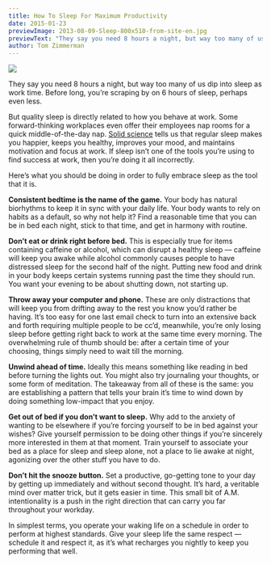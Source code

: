 ```yaml
---
title: How To Sleep For Maximum Productivity
date: 2015-01-23
previewImage: 2013-08-09-Sleep-800x510-from-site-en.jpg
previewText: "They say you need 8 hours a night, but way too many of us dip into sleep as work time. Before long, you’re scraping by on 6 hours of sleep, perhaps even less."
author: Tom Zimmerman
---
```

![](2013-08-09-Sleep.webp)

They say you need 8 hours a night, but way too many of us dip into sleep as work time. Before long, you’re scraping by on 6 hours of sleep, perhaps even less.  

But quality sleep is directly related to how you behave at work. Some forward-thinking workplaces even offer their employees nap rooms for a quick middle-of-the-day nap. [Solid science](http://www.businessinsider.com/why-sleep-is-important-2014-12) tells us that regular sleep makes you happier, keeps you healthy, improves your mood, and maintains motivation and focus at work. If sleep isn’t one of the tools you’re using to find success at work, then you’re doing it all incorrectly.  

Here’s what you should be doing in order to fully embrace sleep as the tool that it is.  

**Consistent bedtime is the name of the game.** Your body has natural biorhythms to keep it in sync with your daily life. Your body wants to rely on habits as a default, so why not help it? Find a reasonable time that you can be in bed each night, stick to that time, and get in harmony with routine.  

**Don’t eat or drink right before bed.** This is especially true for items containing caffeine or alcohol, which can disrupt a healthy sleep — caffeine will keep you awake while alcohol commonly causes people to have distressed sleep for the second half of the night. Putting new food and drink in your body keeps certain systems running past the time they should run. You want your evening to be about shutting down, not starting up.  

**Throw away your computer and phone.** These are only distractions that will keep you from drifting away to the rest you know you’d rather be having. It’s too easy for one last email check to turn into an extensive back and forth requiring multiple people to be cc’d, meanwhile, you’re only losing sleep before getting right back to work at the same time every morning. The overwhelming rule of thumb should be: after a certain time of your choosing, things simply need to wait till the morning.  

**Unwind ahead of time.** Ideally this means something like reading in bed before turning the lights out. You might also try journaling your thoughts, or some form of meditation. The takeaway from all of these is the same: you are establishing a pattern that tells your brain it’s time to wind down by doing something low-impact that you enjoy.  

**Get out of bed if you don’t want to sleep.** Why add to the anxiety of wanting to be elsewhere if you’re forcing yourself to be in bed against your wishes? Give yourself permission to be doing other things if you’re sincerely more interested in them at that moment. Train yourself to associate your bed as a place for sleep and sleep alone, not a place to lie awake at night, agonizing over the other stuff you have to do.  

**Don’t hit the snooze button.** Set a productive, go-getting tone to your day by getting up immediately and without second thought. It’s hard, a veritable mind over matter trick, but it gets easier in time. This small bit of A.M. intentionality is a push in the right direction that can carry you far throughout your workday.  

In simplest terms, you operate your waking life on a schedule in order to perform at highest standards. Give your sleep life the same respect — schedule it and respect it, as it’s what recharges you nightly to keep you performing that well.